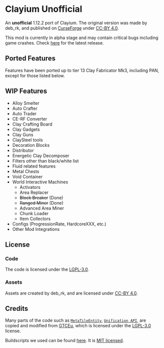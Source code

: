 # Clayium Unofficial
An **unofficial** 1.12.2 port of Clayium.
The original version was made by deb_rk,
and published on [CurseForge](https://www.curseforge.com/minecraft/mc-mods/clayium) under [CC-BY 4.0](https://creativecommons.org/licenses/by/4.0/).

This mod is currently in alpha stage and may contain critical bugs including game crashes.
Check [here](https://github.com/TRCDevelopers/Clayium/releases) for the latest release.

## Ported Features
Features have been ported up to tier 13 Clay Fabricator Mk3, 
including PAN, except for those listed below.

## WIP Features
- Alloy Smelter
- Auto Crafter
- Auto Trader
- CE-RF Converter
- Clay Crafting Board
- Clay Gadgets
- Clay Guns
- ClaySteel tools
- Decoration Blocks
- Distributor
- Energetic Clay Decomposer
- Filters other than black/white list
- Fluid related features
- Metal Chests
- Void Container
- World Interactive Machines
  - Activators
  - Area Replacer
  - ~~Block Breaker~~ (Done)
  - ~~Ranged Miner~~ (Done)
  - Advanced Area Miner
  - Chunk Loader
  - Item Collectors
- Configs (ProgressionRate, HardcoreXXX, etc.)
- Other Mod Integrations

## License
### Code
The code is licensed under the [LGPL-3.0](https://www.gnu.org/licenses/lgpl-3.0.html.en#license-text).

### Assets
Assets are created by deb_rk, and are licensed under [CC-BY 4.0](https://creativecommons.org/licenses/by/4.0/).

## Credits
Many parts of the code such as [`MetaTileEntity`](src/main/kotlin/com/github/trc/clayium/api/metatileentity/MetaTileEntity.kt),
[`Unification API`](src/main/kotlin/com/github/trc/clayium/api/unification),
are copied and modified from [GTCEu](https://github.com/GregTechCEu/GregTech), 
which is licensed under the [LGPL-3.0](https://www.gnu.org/licenses/lgpl-3.0.html.en) license.

Buildscripts we used can be found [here](https://github.com/GregTechCEu/Buildscripts).
It is [MIT licensed](https://github.com/GregTechCEu/Buildscripts/blob/master/LICENSE).